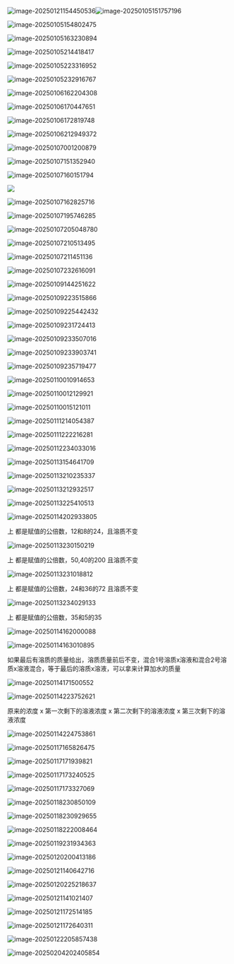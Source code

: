 ![image-20250121154450536](https://gitee.com/w3458228152/pic-of-gongkao/raw/master/img/20250318173201156.png)![image-20250105151757196](https://gitee.com/w3458228152/pic-of-gongkao/raw/master/img/20250318173203411.png)

![image-20250105154802475](https://gitee.com/w3458228152/pic-of-gongkao/raw/master/img/20250318173205263.png)

![image-20250105163230894](https://gitee.com/w3458228152/pic-of-gongkao/raw/master/img/20250318173207433.png)

![image-20250105214418417](https://gitee.com/w3458228152/pic-of-gongkao/raw/master/img/20250318173209414.png)

![image-20250105223316952](https://gitee.com/w3458228152/pic-of-gongkao/raw/master/img/20250318173211638.png)

![image-20250105232916767](https://gitee.com/w3458228152/pic-of-gongkao/raw/master/img/20250318173223755.png)

![image-20250106162204308](https://gitee.com/w3458228152/pic-of-gongkao/raw/master/img/20250318173226067.png)

![image-20250106170447651](https://gitee.com/w3458228152/pic-of-gongkao/raw/master/img/20250318173228869.png)

![image-20250106172819748](https://gitee.com/w3458228152/pic-of-gongkao/raw/master/img/20250318173233298.png)

![image-20250106212949372](https://gitee.com/w3458228152/pic-of-gongkao/raw/master/img/20250318173234939.png)

![image-20250107001200879](https://gitee.com/w3458228152/pic-of-gongkao/raw/master/img/20250318173237995.png)

![image-20250107151352940](https://gitee.com/w3458228152/pic-of-gongkao/raw/master/img/20250318173239793.png)

![image-20250107160151794](https://gitee.com/w3458228152/pic-of-gongkao/raw/master/img/20250318173241592.png)

![](https://gitee.com/w3458228152/pic-of-gongkao/raw/master/img/20250318173243522.png)

![image-20250107162825716](https://gitee.com/w3458228152/pic-of-gongkao/raw/master/img/20250318173245485.png)

![image-20250107195746285](https://gitee.com/w3458228152/pic-of-gongkao/raw/master/img/20250318173247292.png)

![image-20250107205048780](https://gitee.com/w3458228152/pic-of-gongkao/raw/master/img/20250318173249100.png)

![image-20250107210513495](https://gitee.com/w3458228152/pic-of-gongkao/raw/master/img/20250318173251344.png)

![image-20250107211451136](https://gitee.com/w3458228152/pic-of-gongkao/raw/master/img/20250318173253203.png)

![image-20250107232616091](https://gitee.com/w3458228152/pic-of-gongkao/raw/master/img/20250318173255110.png)

![image-20250109144251622](https://gitee.com/w3458228152/pic-of-gongkao/raw/master/img/20250318173257112.png)

![image-20250109223515866](https://gitee.com/w3458228152/pic-of-gongkao/raw/master/img/20250318173258951.png)

![image-20250109225442432](https://gitee.com/w3458228152/pic-of-gongkao/raw/master/img/20250318173300927.png)

![image-20250109231724413](https://gitee.com/w3458228152/pic-of-gongkao/raw/master/img/20250318173302726.png)

![image-20250109233507016](https://gitee.com/w3458228152/pic-of-gongkao/raw/master/img/20250318173304444.png)

![image-20250109233903741](https://gitee.com/w3458228152/pic-of-gongkao/raw/master/img/20250318173306315.png)

![image-20250109235719477](https://gitee.com/w3458228152/pic-of-gongkao/raw/master/img/20250318173308743.png)

![image-20250110010914653](https://gitee.com/w3458228152/pic-of-gongkao/raw/master/img/20250318173310615.png)

![image-20250110012129921](https://gitee.com/w3458228152/pic-of-gongkao/raw/master/img/20250318173314649.png)

![image-20250110015121011](https://gitee.com/w3458228152/pic-of-gongkao/raw/master/img/20250318173318684.png)

![image-20250111214054387](https://gitee.com/w3458228152/pic-of-gongkao/raw/master/img/20250318173320711.png)

![image-20250111222216281](https://gitee.com/w3458228152/pic-of-gongkao/raw/master/img/20250318173322131.png)

![image-20250112234033016](https://gitee.com/w3458228152/pic-of-gongkao/raw/master/img/20250318173327209.png)

![image-20250113154641709](https://gitee.com/w3458228152/pic-of-gongkao/raw/master/img/20250318173323741.png)

![image-20250113210235337](https://gitee.com/w3458228152/pic-of-gongkao/raw/master/img/20250318173331884.png)

![image-20250113212932517](https://gitee.com/w3458228152/pic-of-gongkao/raw/master/img/20250318173333856.png)

![image-20250113225410513](https://gitee.com/w3458228152/pic-of-gongkao/raw/master/img/20250318173336010.png)

![image-20250114202933805](https://gitee.com/w3458228152/pic-of-gongkao/raw/master/img/20250318173337452.png)

上 都是赋值的公倍数，12和8的24，且溶质不变

![image-20250113230150219](https://gitee.com/w3458228152/pic-of-gongkao/raw/master/img/20250318173339231.png)

上 都是赋值的公倍数，50,40的200 且溶质不变

![image-20250113231018812](https://gitee.com/w3458228152/pic-of-gongkao/raw/master/img/20250318173340651.png)

上 都是赋值的公倍数，24和36的72 且溶质不变

![image-20250113234029133](https://gitee.com/w3458228152/pic-of-gongkao/raw/master/img/20250318173342119.png)

上 都是赋值的公倍数，35和5的35

![image-20250114162000088](https://gitee.com/w3458228152/pic-of-gongkao/raw/master/img/20250318173343820.png)

![image-20250114163010895](https://gitee.com/w3458228152/pic-of-gongkao/raw/master/img/20250318173345405.png)

如果最后有溶质的质量给出，溶质质量前后不变，混合1号溶质x溶液和混合2号溶质x溶液混合，等于最后的溶质x溶液，可以拿来计算加水的质量

![image-20250114171500552](https://gitee.com/w3458228152/pic-of-gongkao/raw/master/img/20250318173347698.png)

![image-20250114223752621](https://gitee.com/w3458228152/pic-of-gongkao/raw/master/img/20250318173349241.png)

原来的浓度 x 第一次剩下的溶液浓度 x 第二次剩下的溶液浓度 x 第三次剩下的溶液浓度

![image-20250114224753861](https://gitee.com/w3458228152/pic-of-gongkao/raw/master/img/20250318173353266.png)

![image-20250117165826475](https://gitee.com/w3458228152/pic-of-gongkao/raw/master/img/20250318173403609.png)

![image-20250117171939821](https://gitee.com/w3458228152/pic-of-gongkao/raw/master/img/20250318173401526.png)

![image-20250117173240525](M:\typora\image\image-20250117173240525.png)

![image-20250117173327069](https://gitee.com/w3458228152/pic-of-gongkao/raw/master/img/20250318173407876.png)

![image-20250118230850109](https://gitee.com/w3458228152/pic-of-gongkao/raw/master/img/20250318173410124.png)

![image-20250118230929655](https://gitee.com/w3458228152/pic-of-gongkao/raw/master/img/20250318173420204.png)

![image-20250118222008464](https://gitee.com/w3458228152/pic-of-gongkao/raw/master/img/20250318173411940.png)

![image-20250119231934363](https://gitee.com/w3458228152/pic-of-gongkao/raw/master/img/20250318173414509.png)



![image-20250120200413186](https://gitee.com/w3458228152/pic-of-gongkao/raw/master/img/20250318173424066.png)

![image-20250121140642716](https://gitee.com/w3458228152/pic-of-gongkao/raw/master/img/20250318173430288.png)

![image-20250120225218637](https://gitee.com/w3458228152/pic-of-gongkao/raw/master/img/20250318173426945.png)

![image-20250121141021407](https://gitee.com/w3458228152/pic-of-gongkao/raw/master/img/20250318173432441.png)

![image-20250121172514185](https://gitee.com/w3458228152/pic-of-gongkao/raw/master/img/20250318173434191.png)

![image-20250121172640311](https://gitee.com/w3458228152/pic-of-gongkao/raw/master/img/20250318173438139.png)

![image-20250122205857438](https://gitee.com/w3458228152/pic-of-gongkao/raw/master/img/20250318173436056.png)

![image-20250204202405854](https://gitee.com/w3458228152/pic-of-gongkao/raw/master/img/20250318173445646.png)